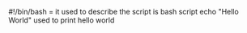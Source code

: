 #!/bin/bash = it used to describe the script is bash script
echo "Hello World" used to print hello world
